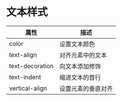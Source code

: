 # 文本样式
|属性|描述|
|---|---|
|color|设置文本颜色|
|text-align|对齐元素中的文本|
|text-decoration|向文本添加修饰|
|text-indent|缩进文本的首行|
|vertical-align|设置元素的垂直对齐|